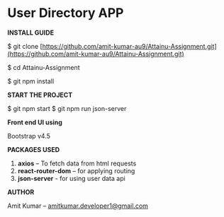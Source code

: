 # **User Directory APP**

**INSTALL GUIDE**

$ git clone [https://github.com/amit-kumar-au9/Attainu-Assignment.git](https://github.com/amit-kumar-au9/Attainu-Assignment.git)

$ cd Attainu-Assignment

$ git npm install

**START THE PROJECT**

$ git npm start
$ git npm run json-server

**Front end UI using**

Bootstrap v4.5

**PACKAGES USED**

1. **axios** – To fetch data from html requests
2. **react-router-dom** – for applying routing
3. **json-server** - for using user data api

**AUTHOR**

Amit Kumar – [amitkumar.developer1@gmail.com](mailto:amitkumar.developer1@gmail.com)
